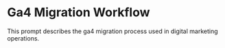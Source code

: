 # Ga4 Migration Workflow

This prompt describes the ga4 migration process used in digital marketing operations.
